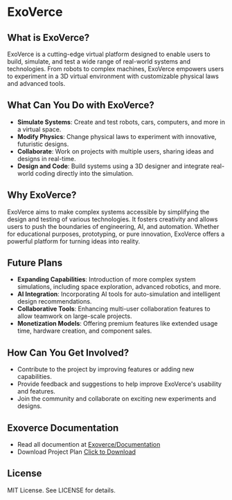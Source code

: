 # ExoVerce

## What is ExoVerce?

ExoVerce is a cutting-edge virtual platform designed to enable users to build, simulate, and test a wide range of real-world systems and technologies. From robots to complex machines, ExoVerce empowers users to experiment in a 3D virtual environment with customizable physical laws and advanced tools.

## What Can You Do with ExoVerce?

- **Simulate Systems**: Create and test robots, cars, computers, and more in a virtual space.
- **Modify Physics**: Change physical laws to experiment with innovative, futuristic designs.
- **Collaborate**: Work on projects with multiple users, sharing ideas and designs in real-time.
- **Design and Code**: Build systems using a 3D designer and integrate real-world coding directly into the simulation.

## Why ExoVerce?

ExoVerce aims to make complex systems accessible by simplifying the design and testing of various technologies. It fosters creativity and allows users to push the boundaries of engineering, AI, and automation. Whether for educational purposes, prototyping, or pure innovation, ExoVerce offers a powerful platform for turning ideas into reality.

## Future Plans

- **Expanding Capabilities**: Introduction of more complex system simulations, including space exploration, advanced robotics, and more.
- **AI Integration**: Incorporating AI tools for auto-simulation and intelligent design recommendations.
- **Collaborative Tools**: Enhancing multi-user collaboration features to allow teamwork on large-scale projects.
- **Monetization Models**: Offering premium features like extended usage time, hardware creation, and component sales.

## How Can You Get Involved?

- Contribute to the project by improving features or adding new capabilities.
- Provide feedback and suggestions to help improve ExoVerce's usability and features.
- Join the community and collaborate on exciting new experiments and designs.

## Exoverce Documentation

- Read all documention at [Exoverce/Documentation](https://exoverce.netlify.app/about/documentaion/document.html)
- Download Project Plan [Click to Download](http://127.0.0.1:5500/about/documentaion/document.html#download)

## License

MIT License. See LICENSE for details.
